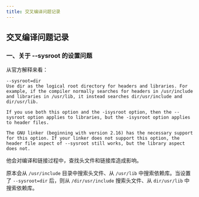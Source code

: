 ```yaml
---
title: 交叉编译问题记录
---
```


## 交叉编译问题记录

### 一、关于 --sysroot 的设置问题

从官方解释来看：

```
--sysroot=dir
Use dir as the logical root directory for headers and libraries. For example, if the compiler normally searches for headers in /usr/include and libraries in /usr/lib, it instead searches dir/usr/include and dir/usr/lib.

If you use both this option and the -isysroot option, then the --sysroot option applies to libraries, but the -isysroot option applies to header files.

The GNU linker (beginning with version 2.16) has the necessary support for this option. If your linker does not support this option, the header file aspect of --sysroot still works, but the library aspect does not.
```

他会对编译和链接过程中，查找头文件和链接库造成影响。

原本会从 `/usr/include` 目录中搜索头文件、从 `/usr/lib` 中搜索依赖库。当设置了 `--sysroot=dir` 后，则从 `/dir/usr/include` 搜索头文件、从 `dir/usr/lib` 中搜索依赖库。

